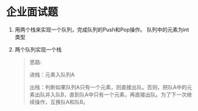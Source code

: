 # 企业面试题

1. 用两个栈来实现一个队列，完成队列的Push和Pop操作。 队列中的元素为int类型
  
2. 两个队列实现一个栈

   > 思路: 
   >
   > 进栈：元素入队列A
   >
   > 出栈：判断如果队列A只有一个元素，则直接出队。否则，把队A中的元素出队并入队B，直到队A中只有一个元素，再直接出队。为了下一次继续操作，互换队A和队B。

   